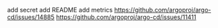 add secret
add README
add metrics
https://github.com/argoproj/argo-cd/issues/14885
https://github.com/argoproj/argo-cd/issues/11411
